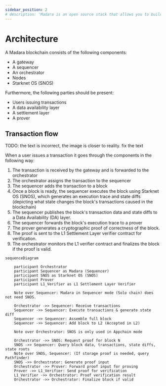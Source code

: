 ```yaml
---
sidebar_position: 2
# description: 'Madara is an open source stack that allows you to build app chains powered by Cairo and Starknet technology'
---
```


# Architecture

A Madara blockchain consists of the following components:
- A gateway
- A sequencer
- An orchestrator
- Nodes
- Starknet OS (SNOS)

Furthermore, the following parties should be present:
- Users issuing transactions
- A data availability layer
- A settlement layer
- A prover

## Transaction flow

TODO: the text is incorrect, the image is closer to reality. fix the text

When a user issues a transaction it goes through the components in the following way:
1. The transaction is received by the gateway and is forwarded to the orchestrator
1. The orchestrator assigns the transaction to the sequencer
1. The sequencer adds the transaction to a block
1. Once a block is ready, the sequencer executes the block using Starknet OS (SNOS), which generates an execution trace and state diffs (depicting what state changes the block's transactions caused in the blockchain)
1. The sequencer publishes the block's transaction data and state diffs to a Data Availability (DA) layer.
1. The sequencer forwards the block's execution trace to a prover
1. The prover generates a cryptographic proof of correctness of the block. 
1. The proof is sent to the L1 Settlement Layer verifier contract for verification.
1. The orchestrator monitors the L1 verifier contract and finalizes the block if the proof is valid.

```mermaid
sequenceDiagram

    participant Orchestrator
    participant Sequencer as Madara (Sequencer)
    participant SNOS as Starknet OS (SNOS)
    participant Prover
    participant L1_Verifier as L1 Settlement Layer Verifier

    Note over Sequencer: Madara in Sequencer mode (Solo chain) does not need SNOS.

    Orchestrator ->> Sequencer: Receive transactions
    Sequencer ->> Sequencer: Execute transactions & generate state diff
    Sequencer ->> Sequencer: Assemble full block
    Sequencer ->> Sequencer: Add block to L2 (Accepted in L2)

    Note over Orchestrator: SNOS is only used in Appchain mode

    Orchestrator ->> SNOS: Request proof for block N
    SNOS ->> Sequencer: Query block data, transactions, state diffs, state roots
    Note over SNOS, Sequencer: (If storage proof is needed, query Pathfinder)
    SNOS ->> Orchestrator: Generate proof input
    Orchestrator ->> Prover: Forward proof input for proving
    Prover ->> L1_Verifier: Send proof for verification
    L1_Verifier ->> Orchestrator: Proof verification result
    Orchestrator ->> Orchestrator: Finalize block if valid

```
